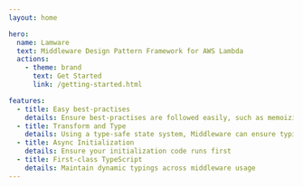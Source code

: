 ```yaml
---
layout: home

hero:
  name: Lamware
  text: Middleware Design Pattern Framework for AWS Lambda
  actions:
    - theme: brand
      text: Get Started
      link: /getting-started.html

features:
  - title: Easy best-practises
    details: Ensure best-practises are followed easily, such as memoizing outside handler
  - title: Transform and Type
    details: Using a type-safe state system, Middleware can ensure typings through injected state
  - title: Async Initialization
    details: Ensure your initialization code runs first
  - title: First-class TypeScript
    details: Maintain dynamic typings across middleware usage
---
```

